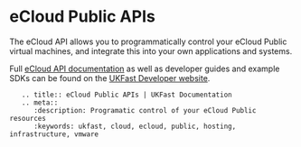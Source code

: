 # eCloud Public APIs

The eCloud API allows you to programmatically control your eCloud Public virtual machines, and integrate this into your own applications and systems.

Full [eCloud API documentation](https://developers.ukfast.io/documentation/ecloud) as well as developer guides and example SDKs can be found on the [UKFast Developer website](https://developers.ukfast.io).

```eval_rst
   .. title:: eCloud Public APIs | UKFast Documentation
   .. meta::
      :description: Programatic control of your eCloud Public resources
      :keywords: ukfast, cloud, ecloud, public, hosting, infrastructure, vmware
```
